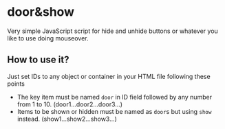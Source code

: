 # door&show
Very simple JavaScript script for hide and unhide buttons or whatever you like to use doing mouseover.

## How to use it?
Just set IDs to any object or container in your HTML file following these points
* The key item must be named `door` in ID field followed by any number from 1 to 10. (door1...door2...door3...)
* Items to be shown or hidden must be named as `door`s but using `show` instead. (show1...show2...show3...)
